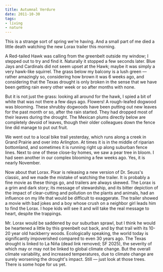 ```yaml
---
title: Autumnal Verdure
date: 2011-10-30
tags:
- living
- nature
---
```


This is a strange sort of spring we're having. And a small part of me died a
little death watching the new Lorax trailer this morning.

<!-- truncate -->

A Red-tailed Hawk was calling from the greenbelt outside my window; I stepped
out to try and find it. Naturally it stopped a few seconds later. Blue Jays and
Cardinals did not seem upset at the Hawk; maybe it was simply a very hawk-like
squirrel. The grass below my balcony is a lush green &mdash; rather amazingly
so, considering how brown it was 6 weeks ago, and considering that the Texas
drought is only broken in the sense that we have been getting rain every other
week or so after months with none.

But it is not just the grass: looking all around for the hawk, I spied a bit of
white that was not there a few days ago. Flowers! A rough-leafed dogwood was
blooming. These shrubby dogwoods have been putting out new leaves for the past
month or so, after the rain started. They had dropped most of their leaves
during the drought. The Mexican plums directly below are completely devoid of
leaves, though their older colleagues down the fence line did manage to put out
fruit.

We went out to a local bike trail yesterday, which runs along a creek in Grand
Prairie and over into Arlington. At times it is in the middle of riparian
bottomland, and sometimes it is running right up along suburban fence lines.
Next to one of these close-by homes, we saw a pear tree in bloom. I had seen
another in our complex blooming a few weeks ago. Yes, it is nearly November.

Now about that Lorax. Pixar is releasing a new version of Dr. Seuss's classic,
and we made the mistake of watching the trailer. It is probably a fine movie as
these things go, and trailers are always skewed. The Lorax is a grim and dark
story; its message of stewardship, and its bitter depiction of the impact of
clear-cutting and pollution on the plants and animals, had an influence on my
life that would be difficult to exaggerate. The trailer showed a movie with bad
jokes and a boy whose crush on a neighbor girl leads him to find the Lorax. I
hope kids will see it and will take the real message to heart, despite the
trappings.

Mr. Lorax would be saddened by our suburban sprawl, but I think he would be
heartened a little by this greenbelt out back, and by that trail with its 10-20
year old hackberry woods. Ecologically speaking, the world today is
significantly impoverished compared to even 30 years ago. The Texas drought is
linked to La Ni&ntilde;a (dead link removed; SF 2025), the severity of which may
or may not be linked to global climate change. But the overall climate
variability, and increased temperatures, due to climate change are surely
worsening the drought's impact. Still &mdash; just look at those trees. There is
some hope for us yet.
